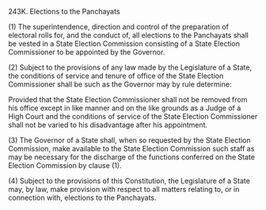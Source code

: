 243K. Elections to the Panchayats

(1) The superintendence, direction and control of the preparation of electoral rolls for, and the conduct of, all elections to the Panchayats shall be vested in a State Election Commission consisting of a State Election Commissioner to be appointed by the Governor.

(2) Subject to the provisions of any law made by the Legislature of a State, the conditions of service and tenure of office of the State Election Commissioner shall be such as the Governor may by rule determine:

Provided that the State Election Commissioner shall not be removed from his office except in like manner and on the like grounds as a Judge of a High Court and the conditions of service of the State Election Commissioner shall not be varied to his disadvantage after his appointment.

(3) The Governor of a State shall, when so requested by the State Election Commission, make available to the State Election Commission such staff as may be necessary for the discharge of the functions conferred on the State Election Commission by clause (1).

(4) Subject to the provisions of this Constitution, the Legislature of a State may, by law, make provision with respect to all matters relating to, or in connection with, elections to the Panchayats.

